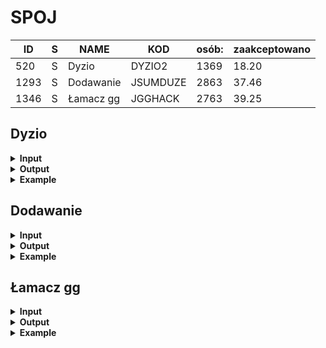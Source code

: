 # SPOJ

| ID   | S | NAME          | KOD      | osób: | zaakceptowano |
|------|---|---------------|----------|------|--------------|
| 520  | S | Dyzio         | DYZIO2   | 1369 | 18.20        |
| 1293 | S | Dodawanie     | JSUMDUZE | 2863 | 37.46        |
| 1346 | S | Łamacz gg     | JGGHACK  | 2763 | 39.25        | 


## Dyzio

<details>
<summary><strong>Input</strong></summary>
Dane podawane są na standardowe wejście. W pierwszym wierszu podana jest liczba N (1 <= N <= 20,000) zestawów danych. Dalej podawane są zestawy danych zgodnie z poniższym opisem:

<details>
<summary><strong>Jeden zestaw danych</strong></summary>
W pierwszym i jedynym wierszu zestawu danych znajdują się dwie liczby a i b (2 <= a <= b <= 1,000,000), oddzielone pojedynczą spacją, oznaczające odpowiednio początek i koniec przedziału domkniętego, dla którego program będzie wyznaczał ilość liczb pierwszych.

</details>
</details>
<details>
<summary><strong>Output</strong></summary>
Wyniki programu powinny być wypisywane na standardowe wyjście. W kolejnych wierszach należy podać odpowiedzi obliczone dla kolejnych zestawów danych. Wynikiem dla jednego zestawu jest liczba liczb pierwszych znajdujących się w przedziale domkniętym [a, b].

</details>
</details>

<details>
  <summary><strong>Example</strong></summary>
  
  | Input | Output |
|----------------|-------|
| 2              |       |
| 6 19           |  5    |
| 12 50          |  10   |

</details>


## Dodawanie

<details>
<summary><b>Input</b></summary>
Na wejściu w pierwszej linii zostaje podana liczba naturalna t, t nalezy do przedzialu 1..100, będącą ilością par liczb naturalnych, które należy dodać. W kolejnych wierszach t podane zostaną dwie liczby naturalne o maksymalnie 1000 cyfr, liczby oddzielone są spacją.

</details>
<details>
<summary><b>Output</b></summary>
Na wyjściu wydrukowana powinna być w każdym wierszu liczba naturalna, która jest wynikiem dodawania dwóch liczb naturalnych podanych na wejściu w odpowiednim wierszu.

</details>
<details>
<summary><strong>Example</strong></summary>
  
| Input                                 | Output            |
|---------------------------------------|-------------------|
| 3                                     |                   |
| 172 3498                             | 3670              |
| 123456789 987654321                   | 1111111110        |
| 1234567890123456789 12123343456567878909 | 13357911346691335698 |


</details>


## Łamacz gg

<details>
<summary><strong>Input</strong></summary>
Na wejściu podana jest pewna liczba danych testowych. Każdy zestaw znajduje się w osobnej linii i składa się z 20 wielkich liter (A-P) stanowiących zaszyfrowane hasło do konta Gadu-Gadu.

</details>
<details>
<summary><strong>Output</strong></summary>
Na wyjściu wypisz hasła w odkodowanej postaci.

</details>
<details>
<summary><strong>Example</strong></summary>
  
| Input                    | Output         |
|--------------------------|-----------------|
| BGCGDGEGFGGGHGIGJGKG     | abcdefghij     |
| LGBGEHBGDHEHCHPGGGBG     | katastrofa     |
| PGCGPGKHPGHHJGDHLGPG     | obozowisko     |

</details>
 



